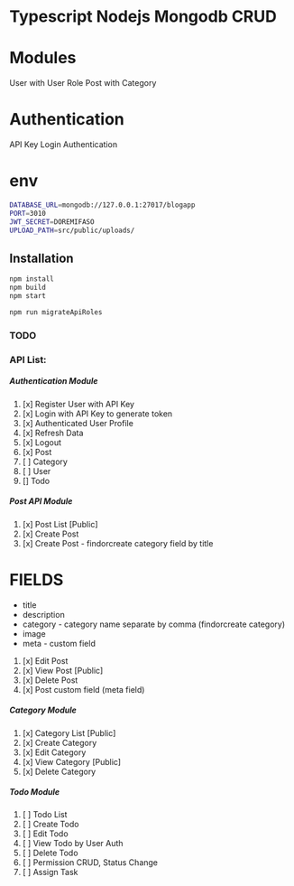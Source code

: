 # Typescript Nodejs Mongodb CRUD
# Modules
User with User Role
Post with Category

# Authentication
API Key
Login Authentication

# env
```bash
DATABASE_URL=mongodb://127.0.0.1:27017/blogapp
PORT=3010
JWT_SECRET=DOREMIFASO 
UPLOAD_PATH=src/public/uploads/ 
```

## Installation

```bash
npm install
npm build
npm start

npm run migrateApiRoles
```

### TODO

### API List:
##### Authentication Module
1. [x] Register User with API Key
1. [x] Login  with API Key to generate token
1. [x] Authenticated User Profile
1. [x] Refresh Data
1. [x] Logout
1. [x] Post
1. [ ] Category
1. [ ] User
1. [] Todo

##### Post API Module
1. [x] Post List [Public]
1. [x] Create Post
1. [x] Create Post - findorcreate category field by title
# FIELDS    
- title
- description
- category - category name separate by comma (findorcreate category)
- image
- meta - custom field

1. [x] Edit Post
1. [x] View Post [Public]
1. [x] Delete Post
1. [x] Post custom field (meta field)

##### Category Module
1. [x] Category List [Public]
1. [x] Create Category
1. [x] Edit Category
1. [x] View Category [Public]
1. [x] Delete Category

##### Todo Module
1. [ ] Todo List
1. [ ] Create Todo
1. [ ] Edit Todo
1. [ ] View Todo by User Auth
1. [ ] Delete Todo
1. [ ] Permission CRUD, Status Change
1. [ ] Assign Task
